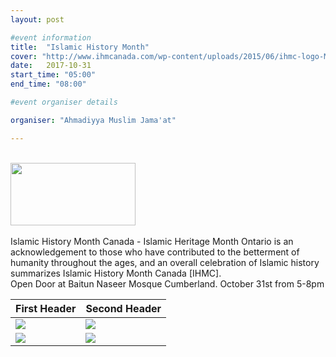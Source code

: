 ```yaml
---
layout: post

#event information
title:  "Islamic History Month"
cover: "http://www.ihmcanada.com/wp-content/uploads/2015/06/ihmc-logo-MAIN-white-leaf-blk-txt.png"
date:   2017-10-31
start_time: "05:00"
end_time: "08:00"

#event organiser details

organiser: "Ahmadiyya Muslim Jama'at"

---
```


<br/>
<img src="http://www.ihmcanada.com/wp-content/uploads/2015/06/ihmc-logo-MAIN-white-leaf-blk-txt.png" width="200" height="100">
<br/>
<br/>
Islamic History Month Canada - Islamic Heritage Month Ontario is an acknowledgement to those who have contributed to the betterment of humanity throughout the ages, and an overall celebration of Islamic history summarizes Islamic History Month Canada [IHMC]. 
<br/>
Open Door at Baitun Naseer Mosque Cumberland. October 31st from 5-8pm
<br/>

| First Header  | Second Header |
| ------------- | ------------- |
| <img src="http://www.1001inventions.com/reImg/meet/1.gif"> | <img src="http://www.1001inventions.com/reImg/meet/2.gif">  |
| <img src="http://www.1001inventions.com/reImg/meet/3.gif">  | <img src="http://www.1001inventions.com/reImg/meet/4.gif">  |


